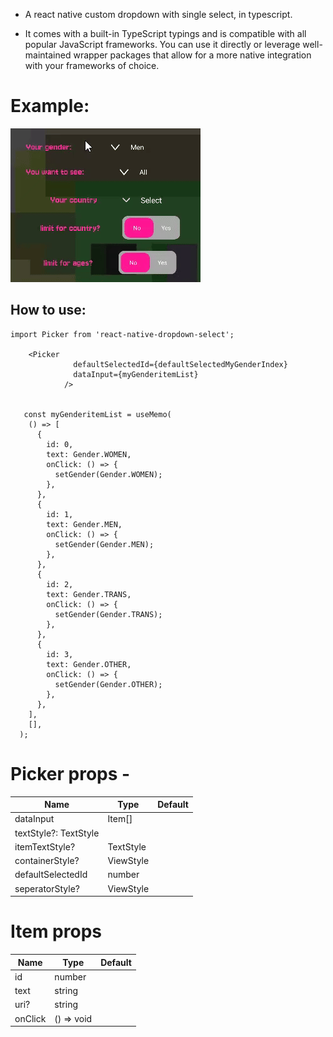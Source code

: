 - A react native custom dropdown with single select, in typescript.

- It comes with a built-in TypeScript typings and is compatible with all popular JavaScript frameworks. You can use it directly or leverage well-maintained wrapper packages that allow for a more native integration with your frameworks of choice.

# Example:

![](./assets/videos/1.gif)

## How to use:

```
import Picker from 'react-native-dropdown-select';

    <Picker
              defaultSelectedId={defaultSelectedMyGenderIndex}
              dataInput={myGenderitemList}
            />


   const myGenderitemList = useMemo(
    () => [
      {
        id: 0,
        text: Gender.WOMEN,
        onClick: () => {
          setGender(Gender.WOMEN);
        },
      },
      {
        id: 1,
        text: Gender.MEN,
        onClick: () => {
          setGender(Gender.MEN);
        },
      },
      {
        id: 2,
        text: Gender.TRANS,
        onClick: () => {
          setGender(Gender.TRANS);
        },
      },
      {
        id: 3,
        text: Gender.OTHER,
        onClick: () => {
          setGender(Gender.OTHER);
        },
      },
    ],
    [],
  );
```

# Picker props -

| Name                  | Type      | Default |
| --------------------- | --------- | ------- |
| dataInput             | Item[]    |
| textStyle?: TextStyle |
| itemTextStyle?        | TextStyle |
| containerStyle?       | ViewStyle |
| defaultSelectedId     | number    |
| seperatorStyle?       | ViewStyle |

# Item props

| Name    | Type       | Default |
| ------- | ---------- | ------- |
| id      | number     |
| text    | string     |
| uri?    | string     |
| onClick | () => void |

